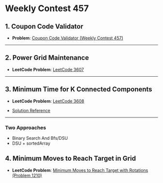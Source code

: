 
# Weekly Contest 457


## 1. Coupon Code Validator

* **Problem**: [Coupon Code Validator (Weekly Contest 457)](https://www.youtube.com/watch?v=AfHRTYVe-EA)

---

## 2. Power Grid Maintenance

* **LeetCode Problem**: [LeetCode 3607](https://leetcode.com/problems/power-grid-maintenance)

---

## 3. Minimum Time for K Connected Components

* **LeetCode Problem**: [LeetCode 3608](https://leetcode.com/problems/minimum-time-for-k-connected-components)

-  [Solution Reference](https://leetcode.com/problems/minimum-time-for-k-connected-components/solutions/6956608/sorting-union-find-dsu-beats-98-5-runtime-96-memory-no-binary-search/)
---
### Two Approaches
- Binary Search And Bfs/DSU
- DSU + sortedArray

## 4. Minimum Moves to Reach Target in Grid

* **LeetCode Problem**: [Minimum Moves to Reach Target with Rotations (Problem 1210)](https://leetcode.com/problems/minimum-moves-to-reach-target-with-rotations)
